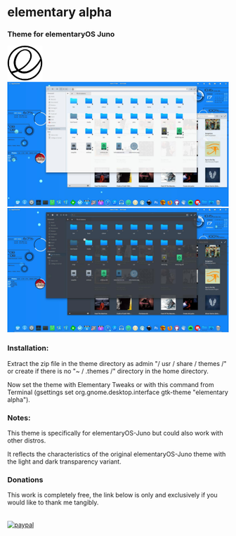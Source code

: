 # elementary alpha
### **Theme for elementaryOS Juno**
![](img/elementary_logo.png)
![](img/screenshot1.png)
![](img/screenshot2.png)

### **Installation:**
Extract the zip file in the theme directory as admin "/ usr / share / themes /" or create if there is no "~ / .themes /" directory in the home directory.

Now set the theme with Elementary Tweaks or with this command from Terminal (gsettings set org.gnome.desktop.interface gtk-theme "elementary alpha").
<br>

### **Notes:**
This theme is specifically for elementaryOS-Juno but could also work with other distros.

It reflects the characteristics of the original elementaryOS-Juno theme with the light and dark transparency variant.
<br>

### **Donations**
This work is completely free, the link below is only and exclusively if you would like to thank me tangibly.
<br>
<br>
<br>[![paypal](http://i66.tinypic.com/2r3ecer.png)](https://paypal.me/KKusanagi?locale.x=it_IT)


